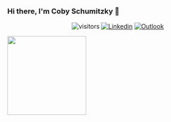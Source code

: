 ### Hi there, I'm Coby Schumitzky 👋
<div align="center">
  
  ![visitors](https://visitor-badge.glitch.me/badge?page_id=${your.username}.${your.repo.id})
  [![Linkedin](https://badgen.net/badge/LinkedIn/Coby_S?icon=linkedin)](https://www.linkedin.com/in/cobyts/)
  [![Outlook](https://img.shields.io/badge/Microsoft_Outlook-0078D4?style=for-the-badge&logo=microsoft-outlook&logoColor=white)](cschumit@lion.lmu.edu)
  
</div>

<img height="180em" src="https://github-readme-stats.vercel.app/api?username=CSaltx&show_icons=true&hide_border=true&&count_private=true&include_all_commits=true" />
